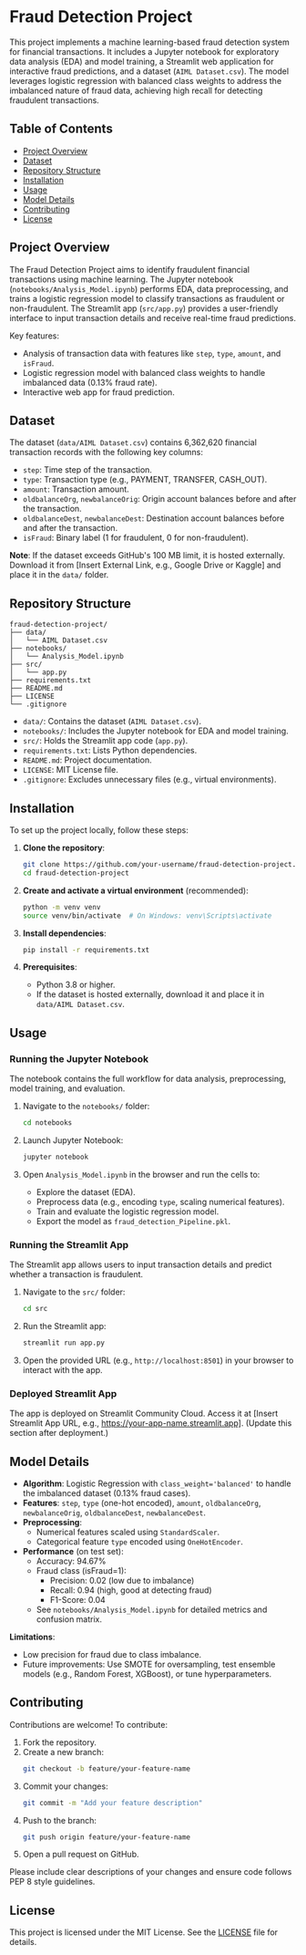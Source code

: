 # Fraud Detection Project

This project implements a machine learning-based fraud detection system for financial transactions. It includes a Jupyter notebook for exploratory data analysis (EDA) and model training, a Streamlit web application for interactive fraud predictions, and a dataset (`AIML Dataset.csv`). The model leverages logistic regression with balanced class weights to address the imbalanced nature of fraud data, achieving high recall for detecting fraudulent transactions.

## Table of Contents
- [Project Overview](#project-overview)
- [Dataset](#dataset)
- [Repository Structure](#repository-structure)
- [Installation](#installation)
- [Usage](#usage)
- [Model Details](#model-details)
- [Contributing](#contributing)
- [License](#license)

## Project Overview
The Fraud Detection Project aims to identify fraudulent financial transactions using machine learning. The Jupyter notebook (`notebooks/Analysis_Model.ipynb`) performs EDA, data preprocessing, and trains a logistic regression model to classify transactions as fraudulent or non-fraudulent. The Streamlit app (`src/app.py`) provides a user-friendly interface to input transaction details and receive real-time fraud predictions.

Key features:
- Analysis of transaction data with features like `step`, `type`, `amount`, and `isFraud`.
- Logistic regression model with balanced class weights to handle imbalanced data (0.13% fraud rate).
- Interactive web app for fraud prediction.

## Dataset
The dataset (`data/AIML Dataset.csv`) contains 6,362,620 financial transaction records with the following key columns:
- `step`: Time step of the transaction.
- `type`: Transaction type (e.g., PAYMENT, TRANSFER, CASH_OUT).
- `amount`: Transaction amount.
- `oldbalanceOrg`, `newbalanceOrig`: Origin account balances before and after the transaction.
- `oldbalanceDest`, `newbalanceDest`: Destination account balances before and after the transaction.
- `isFraud`: Binary label (1 for fraudulent, 0 for non-fraudulent).

**Note**: If the dataset exceeds GitHub's 100 MB limit, it is hosted externally. Download it from [Insert External Link, e.g., Google Drive or Kaggle] and place it in the `data/` folder.

## Repository Structure
```
fraud-detection-project/
├── data/
│   └── AIML Dataset.csv
├── notebooks/
│   └── Analysis_Model.ipynb
├── src/
│   └── app.py
├── requirements.txt
├── README.md
├── LICENSE
└── .gitignore
```

- `data/`: Contains the dataset (`AIML Dataset.csv`).
- `notebooks/`: Includes the Jupyter notebook for EDA and model training.
- `src/`: Holds the Streamlit app code (`app.py`).
- `requirements.txt`: Lists Python dependencies.
- `README.md`: Project documentation.
- `LICENSE`: MIT License file.
- `.gitignore`: Excludes unnecessary files (e.g., virtual environments).

## Installation
To set up the project locally, follow these steps:

1. **Clone the repository**:
   ```bash
   git clone https://github.com/your-username/fraud-detection-project.git
   cd fraud-detection-project
   ```

2. **Create and activate a virtual environment** (recommended):
   ```bash
   python -m venv venv
   source venv/bin/activate  # On Windows: venv\Scripts\activate
   ```

3. **Install dependencies**:
   ```bash
   pip install -r requirements.txt
   ```

4. **Prerequisites**:
   - Python 3.8 or higher.
   - If the dataset is hosted externally, download it and place it in `data/AIML Dataset.csv`.

## Usage

### Running the Jupyter Notebook
The notebook contains the full workflow for data analysis, preprocessing, model training, and evaluation.

1. Navigate to the `notebooks/` folder:
   ```bash
   cd notebooks
   ```

2. Launch Jupyter Notebook:
   ```bash
   jupyter notebook
   ```

3. Open `Analysis_Model.ipynb` in the browser and run the cells to:
   - Explore the dataset (EDA).
   - Preprocess data (e.g., encoding `type`, scaling numerical features).
   - Train and evaluate the logistic regression model.
   - Export the model as `fraud_detection_Pipeline.pkl`.

### Running the Streamlit App
The Streamlit app allows users to input transaction details and predict whether a transaction is fraudulent.

1. Navigate to the `src/` folder:
   ```bash
   cd src
   ```

2. Run the Streamlit app:
   ```bash
   streamlit run app.py
   ```

3. Open the provided URL (e.g., `http://localhost:8501`) in your browser to interact with the app.

### Deployed Streamlit App
The app is deployed on Streamlit Community Cloud. Access it at [Insert Streamlit App URL, e.g., https://your-app-name.streamlit.app]. (Update this section after deployment.)

## Model Details
- **Algorithm**: Logistic Regression with `class_weight='balanced'` to handle the imbalanced dataset (0.13% fraud cases).
- **Features**: `step`, `type` (one-hot encoded), `amount`, `oldbalanceOrg`, `newbalanceOrig`, `oldbalanceDest`, `newbalanceDest`.
- **Preprocessing**:
  - Numerical features scaled using `StandardScaler`.
  - Categorical feature `type` encoded using `OneHotEncoder`.
- **Performance** (on test set):
  - Accuracy: 94.67%
  - Fraud class (isFraud=1):
    - Precision: 0.02 (low due to imbalance)
    - Recall: 0.94 (high, good at detecting fraud)
    - F1-Score: 0.04
  - See `notebooks/Analysis_Model.ipynb` for detailed metrics and confusion matrix.

**Limitations**:
- Low precision for fraud due to class imbalance.
- Future improvements: Use SMOTE for oversampling, test ensemble models (e.g., Random Forest, XGBoost), or tune hyperparameters.

## Contributing
Contributions are welcome! To contribute:
1. Fork the repository.
2. Create a new branch:
   ```bash
   git checkout -b feature/your-feature-name
   ```
3. Commit your changes:
   ```bash
   git commit -m "Add your feature description"
   ```
4. Push to the branch:
   ```bash
   git push origin feature/your-feature-name
   ```
5. Open a pull request on GitHub.

Please include clear descriptions of your changes and ensure code follows PEP 8 style guidelines.

## License
This project is licensed under the MIT License. See the [LICENSE](LICENSE) file for details.